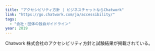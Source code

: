 ```yaml
---
title: "アクセシビリティ方針 | ビジネスチャットならChatwork"
link: "https://go.chatwork.com/ja/accessibility/"
tags:
  - "会社・団体の独自ガイドライン"
year: 2019
---
```


Chatwork 株式会社のアクセシビリティ方針と試験結果が掲載されている。
